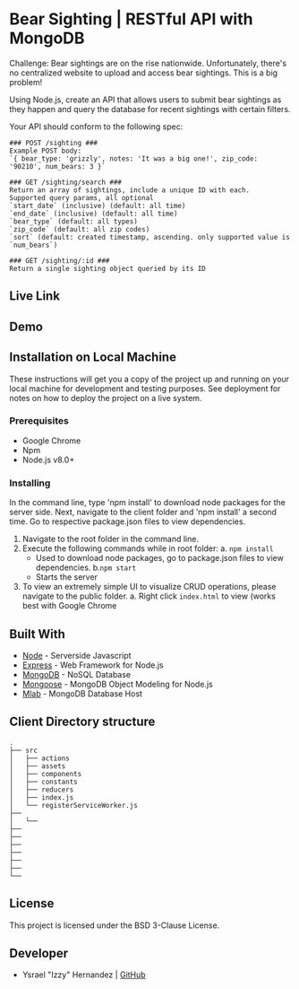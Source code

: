 # Bear Sighting | RESTful API with MongoDB
Challenge: Bear sightings are on the rise nationwide. Unfortunately, there's no centralized website to upload and access bear sightings. This is a big problem!

Using Node.js, create an API that allows users to submit bear sightings as they happen and query the database for recent sightings with certain filters.

Your API should conform to the following spec:
```
### POST /sighting ###
Example POST body:
`{ bear_type: 'grizzly', notes: 'It was a big one!', zip_code: '90210', num_bears: 3 }`

### GET /sighting/search ###
Return an array of sightings, include a unique ID with each.
Supported query params, all optional
`start_date` (inclusive) (default: all time)
`end_date` (inclusive) (default: all time)
`bear_type` (default: all types)
`zip_code` (default: all zip codes)
`sort` (default: created timestamp, ascending. only supported value is `num_bears`)

### GET /sighting/:id ###
Return a single sighting object queried by its ID
```

## Live Link

## Demo
<!--  <img src="" width="85%" height="85%">  -->

## Installation on Local Machine
These instructions will get you a copy of the project up and running on your local machine for development and testing purposes. See deployment for notes on how to deploy the project on a live system.

### Prerequisites
* Google Chrome
* Npm 
* Node.js v8.0+

### Installing
In the command line, type 'npm install' to download node packages for the server side. Next, navigate to the client folder and 'npm install' a second time. Go to respective package.json files to view dependencies.

1. Navigate to the root folder in the command line. 
2. Execute the following commands while in root folder:
  a. ``` npm install ``` 
    * Used to download node packages, go to package.json files to view dependencies.
  b.``` npm start ```
    * Starts the server
3. To view an extremely simple UI to visualize CRUD operations, please navigate to the public folder.
  a. Right click ```index.html``` to view (works best with Google Chrome

## Built With
* [Node](https://nodejs.org/en/) - Serverside Javascript
* [Express](https://expressjs.com/) - Web Framework for Node.js
* [MongoDB](https://www.mongodb.com/) - NoSQL Database
* [Mongoose](http://mongoosejs.com/) - MongoDB Object Modeling for Node.js
* [Mlab](https://mlab.com/) - MongoDB Database Host

## Client Directory structure
```none
.
├── src			 
│   ├── actions
│   ├── assets
│   ├── components
│   ├── constants
│   ├── reducers
│   ├── index.js
│   └── registerServiceWorker.js
├── 
│   └── 
├──                 
├──  
├── 
├── 
├── 
├──          
└──               
```


## License
This project is licensed under the BSD 3-Clause License.

## Developer
- Ysrael "Izzy" Hernandez | [GitHub](https://github.com/ykeanu)
